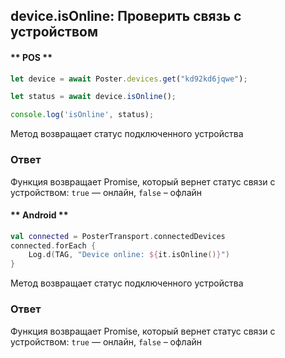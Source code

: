 ## device.isOnline: Проверить связь с устройством


<!-- tabs:start -->

#### ** POS **

```javascript
let device = await Poster.devices.get("kd92kd6jqwe");

let status = await device.isOnline();

console.log('isOnline', status);
```

Метод возвращает статус подключенного устройства

### Ответ

Функция возвращает Promise, который вернет статус связи с устройством: `true` — онлайн, `false` – офлайн


#### ** Android **

```kotlin
val connected = PosterTransport.connectedDevices
connected.forEach {
    Log.d(TAG, "Device online: ${it.isOnline()}")
}
```

Метод возвращает статус подключенного устройства

### Ответ

Функция возвращает Promise, который вернет статус связи с устройством: `true` — онлайн, `false` – офлайн


<!-- tabs:end -->
